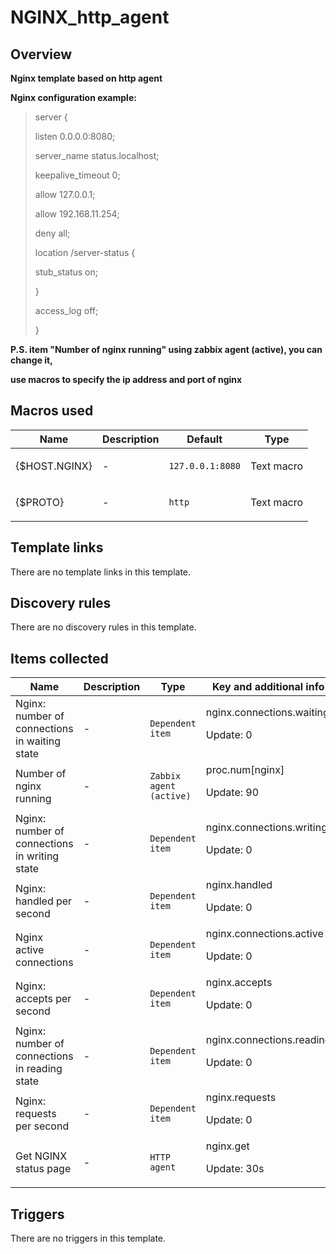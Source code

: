 # NGINX_http_agent

## Overview

**Nginx template based on http agent**


**Nginx configuration example:**



> 
> server {
> 
> 
>  listen 0.0.0.0:8080;
> 
> 
>  server\_name status.localhost;
> 
> 
>  keepalive\_timeout 0;
> 
> 
>  allow 127.0.0.1;
> 
> 
>  allow 192.168.11.254;
> 
> 
>  deny all;
> 
> 
>  location /server-status {
> 
> 
>  stub\_status on;
> 
> 
>  }
> 
> 
>  access\_log off;
> 
> 
> }
> 
> 
> 


 **P.S. item "Number of nginx running" using zabbix agent (active), you can change it,**


 **use macros to specify the ip address and port of nginx**



## Macros used

|Name|Description|Default|Type|
|----|-----------|-------|----|
|{$HOST.NGINX}|<p>-</p>|`127.0.0.1:8080`|Text macro|
|{$PROTO}|<p>-</p>|`http`|Text macro|
## Template links

There are no template links in this template.

## Discovery rules

There are no discovery rules in this template.

## Items collected

|Name|Description|Type|Key and additional info|
|----|-----------|----|----|
|Nginx: number of connections in waiting state|<p>-</p>|`Dependent item`|nginx.connections.waiting<p>Update: 0</p>|
|Number of nginx running|<p>-</p>|`Zabbix agent (active)`|proc.num[nginx]<p>Update: 90</p>|
|Nginx: number of connections in writing state|<p>-</p>|`Dependent item`|nginx.connections.writing<p>Update: 0</p>|
|Nginx: handled per second|<p>-</p>|`Dependent item`|nginx.handled<p>Update: 0</p>|
|Nginx active connections|<p>-</p>|`Dependent item`|nginx.connections.active<p>Update: 0</p>|
|Nginx: accepts per second|<p>-</p>|`Dependent item`|nginx.accepts<p>Update: 0</p>|
|Nginx: number of connections in reading state|<p>-</p>|`Dependent item`|nginx.connections.reading<p>Update: 0</p>|
|Nginx: requests per second|<p>-</p>|`Dependent item`|nginx.requests<p>Update: 0</p>|
|Get NGINX status page|<p>-</p>|`HTTP agent`|nginx.get<p>Update: 30s</p>|
## Triggers

There are no triggers in this template.

